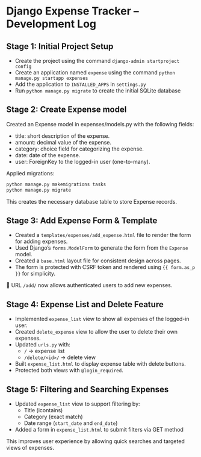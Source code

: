 # Django Expense Tracker – Development Log

## Stage 1: Initial Project Setup
- Create the project using the command `django-admin startproject config`
- Create an application named `expense` using the command `python manage.py startapp expenses`
- Add the application to `INSTALLED_APPS` in `settings.py`
- Run `python manage.py migrate` to create the initial SQLite database

## Stage 2: Create Expense model

Created an Expense model in expenses/models.py with the following fields:

- title: short description of the expense.
- amount: decimal value of the expense.
- category: choice field for categorizing the expense.
- date: date of the expense.
- user: ForeignKey to the logged-in user (one-to-many).

Applied migrations:
```python
python manage.py makemigrations tasks
python manage.py migrate
```
This creates the necessary database table to store Expense records.

## Stage 3: Add Expense Form & Template

- Created a `templates/expenses/add_expense.html` file to render the form for adding expenses.
- Used Django’s `forms.ModelForm` to generate the form from the `Expense` model.
- Created a `base.html` layout file for consistent design across pages.
- The form is protected with CSRF token and rendered using `{{ form.as_p }}` for simplicity.

📌 URL `/add/` now allows authenticated users to add new expenses.


## Stage 4: Expense List and Delete Feature

- Implemented `expense_list` view to show all expenses of the logged-in user.
- Created `delete_expense` view to allow the user to delete their own expenses.
- Updated `urls.py` with:
  - `/` → expense list
  - `/delete/<id>/` → delete view
- Built `expense_list.html` to display expense table with delete buttons.
- Protected both views with `@login_required`.

## Stage 5: Filtering and Searching Expenses

- Updated `expense_list` view to support filtering by:
  - Title (icontains)
  - Category (exact match)
  - Date range (`start_date` and `end_date`)
- Added a form in `expense_list.html` to submit filters via GET method

This improves user experience by allowing quick searches and targeted views of expenses.

